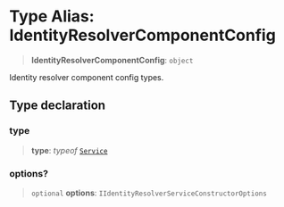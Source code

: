 # Type Alias: IdentityResolverComponentConfig

> **IdentityResolverComponentConfig**: `object`

Identity resolver component config types.

## Type declaration

### type

> **type**: *typeof* [`Service`](../variables/IdentityComponentType.md#service)

### options?

> `optional` **options**: `IIdentityResolverServiceConstructorOptions`
